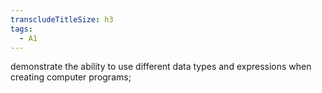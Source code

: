 ```yaml
---
transcludeTitleSize: h3
tags:
  - A1
---
```

demonstrate the ability to use different data types and expressions when creating computer programs;